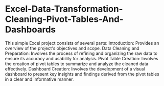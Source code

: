 # Excel-Data-Transformation-Cleaning-Pivot-Tables-And-Dashboards
This simple Excel project consists of several parts: 
Introduction: Provides an overview of the project's objectives and scope. 
Data Cleaning and Preparation: Involves the process of refining and organizing the raw data to ensure its accuracy and usability for analysis. 
Pivot Table Creation: Involves the creation of pivot tables to summarize and analyze the cleaned data effectively. 
Dashboard Creation: Involves the development of a visual dashboard to present key insights and findings derived from the pivot tables in a clear and informative manner.
